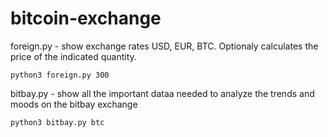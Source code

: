 # bitcoin-exchange

foreign.py - show exchange rates USD, EUR, BTC. Optionaly calculates the price of the indicated quantity.
```
python3 foreign.py 300
```

bitbay.py - show all the important dataa needed to analyze the trends and moods on the bitbay exchange
```
python3 bitbay.py btc
```
